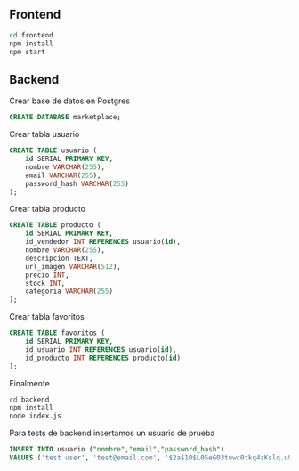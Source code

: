 ## Frontend
```bash
cd frontend
npm install
npm start
```

## Backend
Crear base de datos en Postgres
```sql
CREATE DATABASE marketplace;
```

Crear tabla usuario
```sql
CREATE TABLE usuario (
    id SERIAL PRIMARY KEY,
    nombre VARCHAR(255),
    email VARCHAR(255),
    password_hash VARCHAR(255)
);
```

Crear tabla producto
```sql
CREATE TABLE producto (
    id SERIAL PRIMARY KEY,
    id_vendedor INT REFERENCES usuario(id),
    nombre VARCHAR(255),
    descripcion TEXT,
    url_imagen VARCHAR(512),
    precio INT,
    stock INT,
    categoria VARCHAR(255)
);
```

Crear tabla favoritos
```sql
CREATE TABLE favoritos (
    id SERIAL PRIMARY KEY,
    id_usuario INT REFERENCES usuario(id),
    id_producto INT REFERENCES producto(id)
);
```

Finalmente
```bash
cd backend
npm install
node index.js
```

Para tests de backend insertamos un usuario de prueba
```sql
INSERT INTO usuario ("nombre","email","password_hash") 
VALUES ('test user', 'test@email.com', '$2a$10$L05eG03tuwc0tkq4zKslq.u9SsR1y7LV.WSvEiXW6NgWhAZ4E4a72');
```